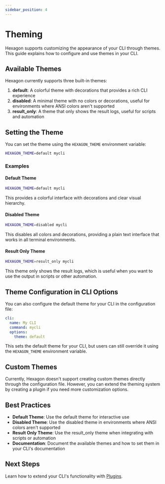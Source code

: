 ```yaml
---
sidebar_position: 4
---
```


# Theming

Hexagon supports customizing the appearance of your CLI through themes. This guide explains how to configure and use themes in your CLI.

## Available Themes

Hexagon currently supports three built-in themes:

1. **default**: A colorful theme with decorations that provides a rich CLI experience
2. **disabled**: A minimal theme with no colors or decorations, useful for environments where ANSI colors aren't supported
3. **result_only**: A theme that only shows the result logs, useful for scripts and automation

## Setting the Theme

You can set the theme using the `HEXAGON_THEME` environment variable:

```bash
HEXAGON_THEME=default mycli
```

### Examples

#### Default Theme

```bash
HEXAGON_THEME=default mycli
```

This provides a colorful interface with decorations and clear visual hierarchy.

#### Disabled Theme

```bash
HEXAGON_THEME=disabled mycli
```

This disables all colors and decorations, providing a plain text interface that works in all terminal environments.

#### Result Only Theme

```bash
HEXAGON_THEME=result_only mycli
```

This theme only shows the result logs, which is useful when you want to use the output in scripts or other automation.

## Theme Configuration in CLI Options

You can also configure the default theme for your CLI in the configuration file:

```yaml
cli:
  name: My CLI
  command: mycli
  options:
    theme: default
```

This sets the default theme for your CLI, but users can still override it using the `HEXAGON_THEME` environment variable.

## Custom Themes

Currently, Hexagon doesn't support creating custom themes directly through the configuration file. However, you can extend the theming system by creating a plugin if you need more customization options.

## Best Practices

- **Default Theme**: Use the default theme for interactive use
- **Disabled Theme**: Use the disabled theme in environments where ANSI colors aren't supported
- **Result Only Theme**: Use the result_only theme when integrating with scripts or automation
- **Documentation**: Document the available themes and how to set them in your CLI's documentation

## Next Steps

Learn how to extend your CLI's functionality with [Plugins](plugins).

